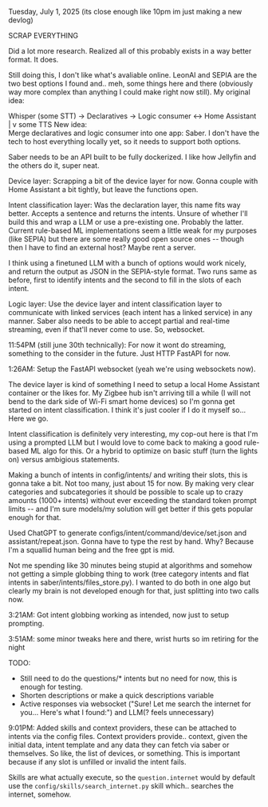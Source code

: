 Tuesday, July 1, 2025
(its close enough like 10pm im just making a new devlog)

SCRAP EVERYTHING

Did a lot more research. Realized all of this probably exists in a way better format. It does.

Still doing this, I don't like what's avaliable online. LeonAI and SEPIA are the two best options I found and.. meh, some things here and there (obviously way more complex than anything I could make right now still). My original idea:

Whisper (some STT) -> Declaratives -> Logic consumer <-> Home Assistant 
                                            |
                                            v
                                         some TTS
New idea:   
Merge declaratives and logic consumer into one app: Saber. I don't have the tech to host everything locally yet, so it needs to support both options.

Saber needs to be an API built to be fully dockerized. I like how Jellyfin and the others do it, super neat.

Device layer: Scrapping a bit of the device layer for now. Gonna couple with Home Assistant a bit tightly, but leave the functions open.


Intent classification layer: Was the declaration layer, this name fits way better. Accepts a sentence and returns the intents. Unsure of whether I'll build this and wrap a LLM or use a pre-existing one. Probably the latter. Current rule-based ML implementations seem a little weak for my purposes (like SEPIA) but there are some really good open source ones -- though then I have to find an external host? Maybe rent a server. 

I think using a finetuned LLM with a bunch of options would work nicely, and return the output as JSON in the SEPIA-style format. Two runs same as before, first to identify intents and the second to fill in the slots of each intent.


Logic layer: Use the device layer and intent classification layer to communicate with linked services (each intent has a linked service) in any manner. Saber also needs to be able to accept partial and real-time streaming, even if that'll never come to use. So, websocket.

11:54PM (still june 30th technically): For now it wont do streaming, something to the consider in the future. Just HTTP FastAPI for now.

1:26AM: Setup the FastAPI websocket (yeah we're using websockets now).

The device layer is kind of something I need to setup a local Home Assistant container or the likes for. My Zigbee hub isn't arriving till a while (I will not bend to the dark side of Wi-Fi smart home devices) so I'm gonna get started on intent classification. I think it's just cooler if I do it myself so... Here we go.

Intent classification is definitely very interesting, my cop-out here is that I'm using a prompted LLM but I would love to come back to making a good rule-based ML algo for this. Or a hybrid to optimize on basic stuff (turn the lights on) versus ambigious statements.

Making a bunch of intents in config/intents/ and writing their slots, this is gonna take a bit. Not too many, just about 15 for now. By making very clear categories and subcategories it should be possible to scale up to crazy amounts (1000+ intents) without ever exceeding the standard token prompt limits -- and I'm sure models/my solution will get better if this gets popular enough for that.

Used ChatGPT to generate configs/intent/command/device/set.json and assistant/repeat.json. Gonna have to type the rest by hand. Why? Because I'm a squallid human being and the free gpt is mid.


Not me spending like 30 minutes being stupid at algorithms and somehow not getting a simple globbing thing to work (tree category intents and flat intents in saber/intents/files_store.py). I wanted to do both in one algo but clearly my brain is not developed enough for that, just splitting into two calls now.

3:21AM: Got intent globbing working as intended, now just to setup prompting.

3:51AM: some minor tweaks here and there, wrist hurts so im retiring for the night

TODO:
- Still need to do the questions/* intents but no need for now, this is enough for testing.
- Shorten descriptions or make a quick descriptions variable
- Active responses via websocket ("Sure! Let me search the internet for you... Here's what I found:") and LLM(? feels unnecessary)


9:01PM: Added skills and context providers, these can be attached to intents via the config files. Context providers provide.. context, given the initial data, intent template and any data they can fetch via saber or themselves. So like, the list of devices, or something. This is important because if any slot is unfilled or invalid the intent fails.

Skills are what actually execute, so the `question.internet` would by default use the `config/skills/search_internet.py` skill which.. searches the internet, somehow.
